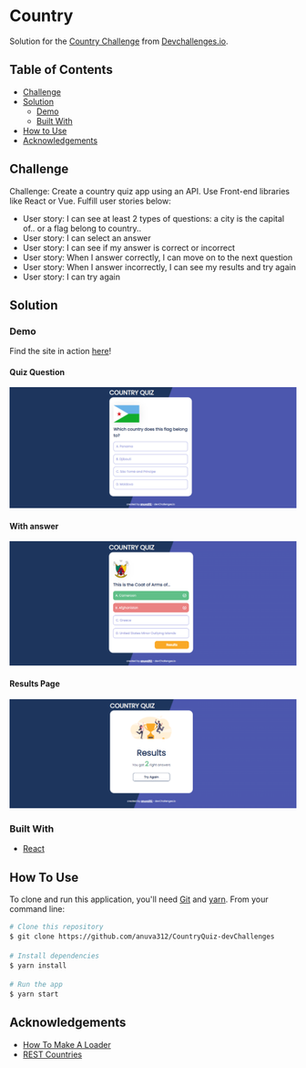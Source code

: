 # Country

Solution for the [Country Challenge](https://devchallenges.io/challenges/Bu3G2irnaXmfwQ8sZkw8) from [Devchallenges.io](https://devchallenges.io).

<!-- TABLE OF CONTENTS -->

## Table of Contents

- [Challenge](#challenge)
- [Solution](#solution)
  - [Demo](#demo)
  - [Built With](#built-with)
- [How to Use](#how-to-use)
- [Acknowledgements](#acknowledgements)

<!-- Challenge -->

## Challenge

Challenge: Create a country quiz app using an API. Use Front-end libraries like React or Vue.
Fulfill user stories below:

- User story: I can see at least 2 types of questions: a city is the capital of.. or a flag belong to country..
- User story: I can select an answer
- User story: I can see if my answer is correct or incorrect
- User story: When I answer correctly, I can move on to the next question
- User story: When I answer incorrectly, I can see my results and try again
- User story: I can try again

<!-- Solution -->

## Solution

### Demo

Find the site in action [here](https://quirky-panini-10618a.netlify.app/)!

#### Quiz Question

![quiz-question](public/assets/images/quiz-question-wide.PNG)

#### With answer

![quiz-with-answer](public/assets/images/quiz-with-answer-wide.PNG)

#### Results Page

![quiz-result-page](public/assets/images/results-wide.PNG)

### Built With

- [React](https://reactjs.org/)

<!-- How To Use -->

## How To Use

To clone and run this application, you'll need [Git](https://git-scm.com) and [yarn](https://yarnpkg.com/). From your command line:

```bash
# Clone this repository
$ git clone https://github.com/anuva312/CountryQuiz-devChallenges

# Install dependencies
$ yarn install

# Run the app
$ yarn start
```

<!-- Acknowledgements -->

## Acknowledgements

- [How To Make A Loader](https://www.w3schools.com/howto/howto_css_loader.asp)
- [REST Countries](https://restcountries.com/)
